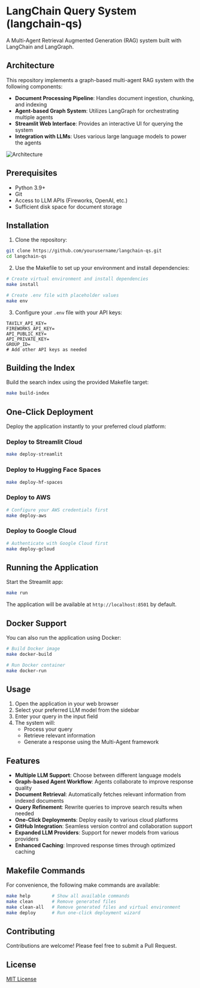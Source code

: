 # LangChain Query System (langchain-qs)

A Multi-Agent Retrieval Augmented Generation (RAG) system built with LangChain and LangGraph.

## Architecture

This repository implements a graph-based multi-agent RAG system with the following components:

- **Document Processing Pipeline**: Handles document ingestion, chunking, and indexing
- **Agent-based Graph System**: Utilizes LangGraph for orchestrating multiple agents
- **Streamlit Web Interface**: Provides an interactive UI for querying the system
- **Integration with LLMs**: Uses various large language models to power the agents

![Architecture](/app/static/agents_nodes_graph.png.jpg)

## Prerequisites

- Python 3.9+
- Git
- Access to LLM APIs (Fireworks, OpenAI, etc.)
- Sufficient disk space for document storage

## Installation

1. Clone the repository:
```bash
git clone https://github.com/yourusername/langchain-qs.git
cd langchain-qs
```

2. Use the Makefile to set up your environment and install dependencies:
```bash
# Create virtual environment and install dependencies
make install

# Create .env file with placeholder values
make env
```

3. Configure your `.env` file with your API keys:
```
TAVILY_API_KEY=
FIREWORKS_API_KEY=
API_PUBLIC_KEY=
API_PRIVATE_KEY=
GROUP_ID=
# Add other API keys as needed
```

## Building the Index

Build the search index using the provided Makefile target:
```bash
make build-index
```

## One-Click Deployment

Deploy the application instantly to your preferred cloud platform:

### Deploy to Streamlit Cloud
```bash
make deploy-streamlit
```

### Deploy to Hugging Face Spaces
```bash
make deploy-hf-spaces
```

### Deploy to AWS
```bash
# Configure your AWS credentials first
make deploy-aws
```

### Deploy to Google Cloud
```bash
# Authenticate with Google Cloud first
make deploy-gcloud
```

## Running the Application

Start the Streamlit app:
```bash
make run
```

The application will be available at `http://localhost:8501` by default.

## Docker Support

You can also run the application using Docker:

```bash
# Build Docker image
make docker-build

# Run Docker container
make docker-run
```

## Usage

1. Open the application in your web browser
2. Select your preferred LLM model from the sidebar
3. Enter your query in the input field
4. The system will:
    - Process your query
    - Retrieve relevant information
    - Generate a response using the Multi-Agent framework

## Features

- **Multiple LLM Support**: Choose between different language models
- **Graph-based Agent Workflow**: Agents collaborate to improve response quality
- **Document Retrieval**: Automatically fetches relevant information from indexed documents
- **Query Refinement**: Rewrite queries to improve search results when needed
- **One-Click Deployments**: Deploy easily to various cloud platforms
- **GitHub Integration**: Seamless version control and collaboration support
- **Expanded LLM Providers**: Support for newer models from various providers
- **Enhanced Caching**: Improved response times through optimized caching

## Makefile Commands

For convenience, the following make commands are available:

```bash
make help        # Show all available commands
make clean       # Remove generated files
make clean-all   # Remove generated files and virtual environment
make deploy      # Run one-click deployment wizard
```

## Contributing

Contributions are welcome! Please feel free to submit a Pull Request.

## License

[MIT License](LICENSE)